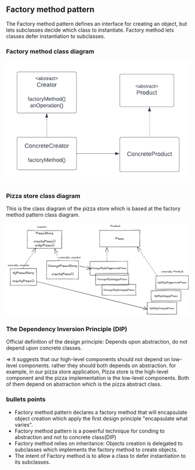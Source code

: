 ## Factory method pattern
The Factory method pattern defines an interface for creating an object, but lets
subclasses decide which class to instantiate.
Factory method lets classes defer instantiation to subclasses.

### Factory method class diagram

![factory-method-class-diagram](factory-method-pattern.png)

### Pizza store class diagram
This is the class diagram of the pizza store which is based at the factory method 
pattern class diagram.

![pizza-store-class-diagram](pizza-store-class-diagram.png)

### The Dependency Inversion Principle (DIP)
Official definition of the design principle: 
Depends upon abstraction, do not depend upon concrete classes.

=> It suggests that our high-level components should not depend on low-level components.
rather they should both depends on abstraction.
for example, in our pizza store application, 
Pizza store is the high-level component and the pizza implementation is the low-level components.
Both of them depend on abstraction which is the pizza abstract class.

### bullets points
- Factory method pattern declares a factory method that will encapsulate object creation which 
apply the first design principle "encapsulate what varies".
- Factory method pattern is a powerful technique for conding to abstraction and not to concrete class(DIP)
- Factory method relies on inheritance: Objects creation is delegated to subclasses which implements the factory method
to create objects.
- The intent of Factory method is to allow a class to defer instantiation to its subclasses.
